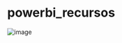 # powerbi_recursos

![image](https://github.com/mathe-alves/powerbi_recursos/assets/66027287/29f08f97-6fbe-4add-9192-8067c92290b4)
